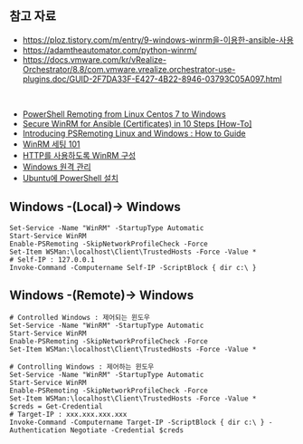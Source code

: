 ## 참고 자료
- https://ploz.tistory.com/m/entry/9-windows-winrm을-이용한-ansible-사용
- https://adamtheautomator.com/python-winrm/
- https://docs.vmware.com/kr/vRealize-Orchestrator/8.8/com.vmware.vrealize.orchestrator-use-plugins.doc/GUID-2F7DA33F-E427-4B22-8946-03793C05A097.html

<br/>

- [PowerShell Remoting from Linux Centos 7 to Windows](https://blog.yucas.net/2021/03/25/powershell-remoting-from-linux-to-windows-centos-7/)
- [Secure WinRM for Ansible (Certificates) in 10 Steps [How-To]](https://adamtheautomator.com/ansible-winrm/)
- [Introducing PSRemoting Linux and Windows : How to Guide](https://adamtheautomator.com/psremoting-linux/#Connecting_tofrom_WindowsLinux_with_Password_Authentication)
- [WinRM 세팅 101](https://gist.github.com/ajchemist/5ae3b87add56d39a5b051d860b8bc781)
- [HTTP를 사용하도록 WinRM 구성](https://docs.vmware.com/kr/vRealize-Orchestrator/8.8/com.vmware.vrealize.orchestrator-use-plugins.doc/GUID-D4ACA4EF-D018-448A-866A-DECDDA5CC3C1.html)
- [Windows 원격 관리](https://runebook.dev/ko/docs/ansible/user_guide/windows_winrm)
- [Ubuntu에 PowerShell 설치](https://docs.microsoft.com/ko-kr/powershell/scripting/install/install-ubuntu?view=powershell-7.2)


## Windows -(Local)-> Windows
```
Set-Service -Name "WinRM" -StartupType Automatic
Start-Service WinRM
Enable-PSRemoting -SkipNetworkProfileCheck -Force
Set-Item WSMan:\localhost\Client\TrustedHosts -Force -Value *
# Self-IP : 127.0.0.1
Invoke-Command -Computername Self-IP -ScriptBlock { dir c:\ }
```

## Windows -(Remote)-> Windows
```shell
# Controlled Windows : 제어되는 윈도우
Set-Service -Name "WinRM" -StartupType Automatic
Start-Service WinRM
Enable-PSRemoting -SkipNetworkProfileCheck -Force
Set-Item WSMan:\localhost\Client\TrustedHosts -Force -Value *

# Controlling Windows : 제어하는 윈도우
Set-Service -Name "WinRM" -StartupType Automatic
Start-Service WinRM
Enable-PSRemoting -SkipNetworkProfileCheck -Force
Set-Item WSMan:\localhost\Client\TrustedHosts -Force -Value *
$creds = Get-Credential
# Target-IP : xxx.xxx.xxx.xxx
Invoke-Command -Computername Target-IP -ScriptBlock { dir c:\ } -Authentication Negotiate -Credential $creds
```
